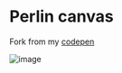 # Perlin canvas
   
Fork from my [codepen](https://codepen.io/dilums/pen/YzyrYpq)   
    
        
![image](https://res.cloudinary.com/ds574fco0/image/upload/v1679325628/github/perlin-canvas_sthnmv.png)
